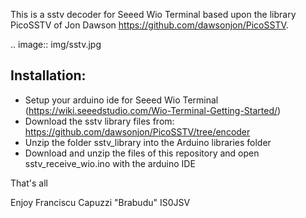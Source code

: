 This is a sstv decoder for Seeed Wio Terminal based upon the library PicoSSTV of Jon Dawson 
https://github.com/dawsonjon/PicoSSTV.

.. image::  img/sstv.jpg

Installation:
------------
+ Setup your arduino ide for Seeed Wio Terminal (https://wiki.seeedstudio.com/Wio-Terminal-Getting-Started/)
+ Download the sstv library files from: https://github.com/dawsonjon/PicoSSTV/tree/encoder
+ Unzip the folder sstv_library into the Arduino libraries folder
+ Download and unzip the files of this repository and open sstv_receive_wio.ino with the arduino IDE

That's all

Enjoy
Franciscu Capuzzi "Brabudu" IS0JSV
